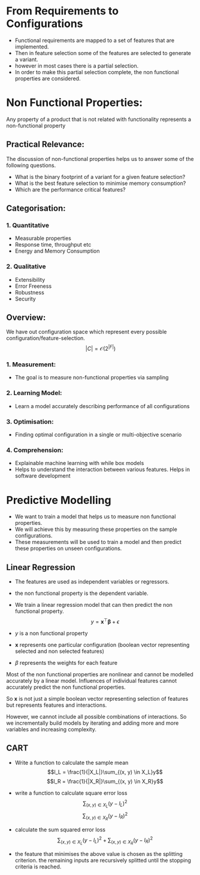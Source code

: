 
# From Requirements to Configurations
- Functional requirements are mapped to a set of features that are implemented.
- Then in feature selection some of the features are selected to generate a variant.
- however in most cases there is a partial selection. 
- In order to make this partial selection complete, the non functional properties are considered.


# Non Functional Properties:
Any property of a product that is not related with functionality represents a non-functional property

## Practical Relevance:
The discussion of non-functional properties helps us to answer some of the following questions.

- What is the binary footprint of a variant for a given feature selection?
- What is the best feature selection to minimise memory consumption?
- Which are the performance critical features?

## Categorisation:
### 1. Quantitative
- Measurable properties
- Response time, throughput etc
- Energy and Memory Consumption

### 2. Qualitative
- Extensibility
- Error Freeness
- Robustness
- Security


## Overview:
We have out configuration space which represent every possible configuration/feature-selection.
$$|C| = \mathcal{O}(2^{|F|})$$
### 1. Measurement:
- The goal is to measure non-functional properties via sampling

### 2. Learning Model:
- Learn a model accurately describing performance of all configurations

### 3. Optimisation:
- Finding optimal configuration in a single or multi-objective scenario

### 4. Comprehension:
- Explainable machine learning with while box models
- Helps to understand the interaction between various features. Helps in software development 


# Predictive Modelling
- We want to train a model that helps us to measure non functional properties. 
- We will achieve this by measuring these properties on the sample configurations. 
- These measurements will be used to train a model and then predict these properties on unseen configurations.

## Linear Regression
- The features are used as independent variables or regressors.
- the non functional property is the dependent variable.
- We train a linear regression model that can then predict the non functional property.
$$\begin{equation}
y = \mathbf{x}^\top \mathbf{\beta} + \epsilon
\end{equation}$$

- $y$ is a non functional property
- $\mathbf{x}$ represents one particular configuration (boolean vector representing selected and non selected features)
- $\beta$ represents the weights for each feature

Most of the non functional properties are nonlinear and cannot be modelled accurately by a linear model.
Influences of individual features cannot accurately predict the non functional properties.

So $\mathbf{x}$ is not just a simple boolean vector representing selection of features but represents features and interactions.

However, we cannot include all possible combinations of interactions. So we incrementally build models by iterating and adding more and more variables and increasing complexity.


## CART
- Write a function to calculate the sample mean
$$l_L = \frac{1}{|X_L|}\sum_{(x, y) \in X_L}y$$
$$l_R = \frac{1}{|X_R|}\sum_{(x, y) \in X_R}y$$

- write a function to calculate square error loss
$$\sum_{(x, y) \in X_L}(y - l_L)^2$$
$$\sum_{(x, y) \in X_R}(y - l_R)^2$$
- calculate the sum squared error loss
$$\sum_{(x, y) \in X_L}(y - l_L)^2 + \sum_{(x, y) \in X_R}(y - l_R)^2$$

- the feature that minimises the above value is chosen as the splitting criterion. the remaining inputs are recursively splitted until the stopping criteria is reached.
